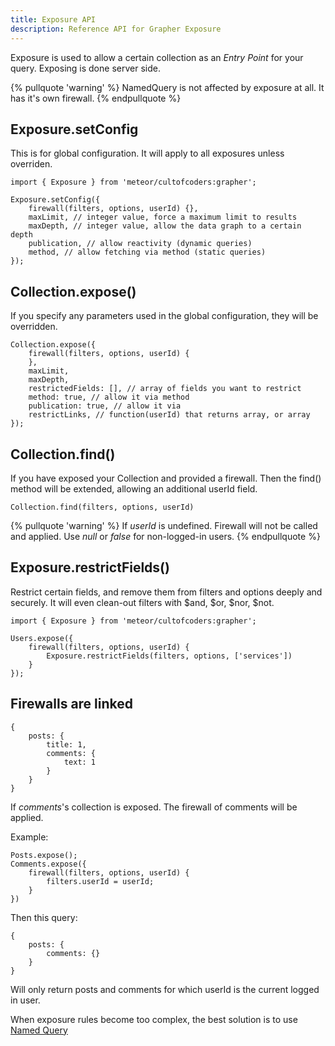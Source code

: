 ```yaml
---
title: Exposure API
description: Reference API for Grapher Exposure
---
```


Exposure is used to allow a certain collection as an *Entry Point* for your query. Exposing is done server side.

{% pullquote 'warning' %}
NamedQuery is not affected by exposure at all. It has it's own firewall.
{% endpullquote %}

## Exposure.setConfig
This is for global configuration. It will apply to all exposures unless overriden.

```
import { Exposure } from 'meteor/cultofcoders:grapher';

Exposure.setConfig({
    firewall(filters, options, userId) {}, 
    maxLimit, // integer value, force a maximum limit to results
    maxDepth, // integer value, allow the data graph to a certain depth
    publication, // allow reactivity (dynamic queries)
    method, // allow fetching via method (static queries)
});
```

## Collection.expose()

If you specify any parameters used in the global configuration, they will be overridden.

```
Collection.expose({
    firewall(filters, options, userId) {
    },
    maxLimit,
    maxDepth,
    restrictedFields: [], // array of fields you want to restrict
    method: true, // allow it via method
    publication: true, // allow it via 
    restrictLinks, // function(userId) that returns array, or array
});
```

## Collection.find()

If you have exposed your Collection and provided a firewall. Then the find() method will be extended, allowing an additional userId field.

```
Collection.find(filters, options, userId)
```

{% pullquote 'warning' %}
If *userId* is undefined. Firewall will not be called and applied. Use *null* or *false* for non-logged-in users.
{% endpullquote %}

## Exposure.restrictFields()

Restrict certain fields, and remove them from filters and options deeply and securely.
It will even clean-out filters with $and, $or, $nor, $not. 

```
import { Exposure } from 'meteor/cultofcoders:grapher';

Users.expose({
    firewall(filters, options, userId) {
        Exposure.restrictFields(filters, options, ['services'])
    }
});
```

## Firewalls are linked

```
{
    posts: {
        title: 1,
        comments: {
            text: 1
        }
    }
}
```

If *comments*'s collection is exposed. The firewall of comments will be applied.

Example:

```
Posts.expose();
Comments.expose({
    firewall(filters, options, userId) {
        filters.userId = userId;
    }
})
```

Then this query:

```
{
    posts: {
        comments: {}
    }
}
```

Will only return posts and comments for which userId is the current logged in user.

When exposure rules become too complex, the best solution is to use [Named Query](/api/namedQuery.html)